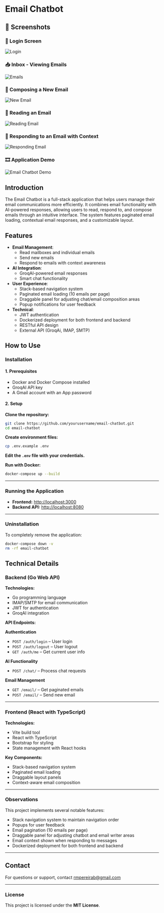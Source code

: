 # Email Chatbot

## 📸 Screenshots

### 🔐 Login Screen  
![Login](images/login.png)

### 📥 Inbox - Viewing Emails  
![Emails](images/emails.png)

### 📝 Composing a New Email  
![New Email](images/newEmail.png)

### 📖 Reading an Email  
![Reading Email](images/readingEmail.png)

### 💬 Responding to an Email with Context  
![Responding Email](images/respondingEmail.png)

### 🎞️ Application Demo  
![Email Chatbot Demo](images/emailchatbot-demo.gif)

## Introduction

The Email Chatbot is a full-stack application that helps users manage their email communications more efficiently. It combines email functionality with AI-powered responses, allowing users to read, respond to, and compose emails through an intuitive interface. The system features paginated email loading, contextual email responses, and a customizable layout.

## Features

- **Email Management**:
  - Read mailboxes and individual emails
  - Send new emails
  - Respond to emails with context awareness
- **AI Integration**:
  - GroqAI-powered email responses
  - Smart chat functionality
- **User Experience**:
  - Stack-based navigation system
  - Paginated email loading (10 emails per page)
  - Draggable panel for adjusting chat/email composition areas
  - Popup notifications for user feedback
- **Technical**:
  - JWT authentication
  - Dockerized deployment for both frontend and backend
  - RESTful API design
  - External API (GroqAi, IMAP, SMTP)

## How to Use

### Installation

#### 1. Prerequisites

- Docker and Docker Compose installed  
- GroqAI API key  
- A Gmail account with an App password  

#### 2. Setup

**Clone the repository:**
```bash
git clone https://github.com/yourusername/email-chatbot.git
cd email-chatbot
```

**Create environment files:**

```bash
cp .env.example .env
```

**Edit the `.env` file with your credentials.**

**Run with Docker:**

```bash
docker-compose up --build
```

---

### Running the Application

* **Frontend:** [http://localhost:3000](http://localhost:3000)
* **Backend API:** [http://localhost:8080](http://localhost:8080)

---

### Uninstallation

To completely remove the application:

```bash
docker-compose down -v
rm -rf email-chatbot
```

## Technical Details

### Backend (Go Web API)

**Technologies:**

- Go programming language  
- IMAP/SMTP for email communication  
- JWT for authentication  
- GroqAI integration  

**API Endpoints:**

**Authentication**
- `POST /auth/login` – User login  
- `POST /auth/logout` – User logout  
- `GET /auth/me` – Get current user info  

**AI Functionality**
- `POST /chat/` – Process chat requests  

**Email Management**
- `GET /email/` – Get paginated emails  
- `POST /email/` – Send new email  

---

### Frontend (React with TypeScript)

**Technologies:**

- Vite build tool  
- React with TypeScript  
- Bootstrap for styling  
- State management with React hooks  

**Key Components:**

- Stack-based navigation system  
- Paginated email loading  
- Draggable layout panels  
- Context-aware email composition  

---

### Observations

This project implements several notable features:

- Stack navigation system to maintain navigation order  
- Popups for user feedback  
- Email pagination (10 emails per page)  
- Draggable panel for adjusting chatbot and email writer areas  
- Email context shown when responding to messages  
- Dockerized deployment for both frontend and backend  

---

## Contact

For questions or support, contact [rmpereirab@gmail.com](mailto:rmpereirab@gmail.com)

---

### License

This project is licensed under the **MIT License**.